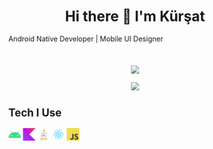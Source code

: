 
<h1 align ="middle">Hi there 👋 I'm Kürşat</h1>
<p> Android Native Developer | Mobile UI Designer</p>
<br>

<div style = "display: flex: flex-direction: row; justify-content: space-between"> 
<p align="center">
 <img class="img" src="https://github-readme-stats.vercel.app/api?username=kursatkumsuz&show_icons=true&theme=radical"   />
</p>
<p align="center">
 <img class="img" src="https://github-readme-stats.vercel.app/api/top-langs/?username=kursatkumsuz&layout=compact&theme=radical"  />
 </p>
   
   

##  Tech I Use

<img src = "https://raw.githubusercontent.com/github/explore/80688e429a7d4ef2fca1e82350fe8e3517d3494d/topics/android/android.png" width = "25" height = "25">
<img src = "https://raw.githubusercontent.com/github/explore/80688e429a7d4ef2fca1e82350fe8e3517d3494d/topics/kotlin/kotlin.png" width = "25" height = "25">
<img src = "https://raw.githubusercontent.com/github/explore/80688e429a7d4ef2fca1e82350fe8e3517d3494d/topics/java/java.png" width = "25" height = "25"> 
<img src = "https://raw.githubusercontent.com/github/explore/80688e429a7d4ef2fca1e82350fe8e3517d3494d/topics/react/react.png" width = "25" height = "25"> 
<img src = "https://raw.githubusercontent.com/github/explore/80688e429a7d4ef2fca1e82350fe8e3517d3494d/topics/javascript/javascript.png" width = "25" height = "25"> 
 
 
